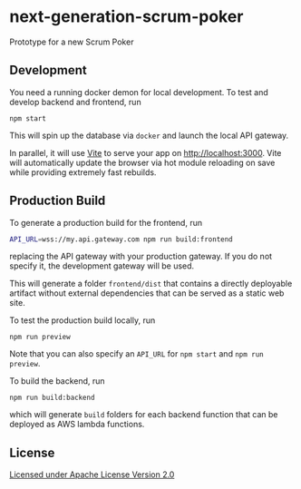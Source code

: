 # next-generation-scrum-poker

Prototype for a new Scrum Poker

## Development

You need a running docker demon for local development. To test and develop backend and frontend, run

```shell
npm start
```

This will spin up the database via `docker` and launch the local API gateway.

In parallel, it will use [Vite](https://vitejs.dev) to serve your app on [http://localhost:3000](http://localhost:3000). Vite will automatically update the browser via hot module reloading on save while providing extremely fast rebuilds.

## Production Build

To generate a production build for the frontend, run

```sh
API_URL=wss://my.api.gateway.com npm run build:frontend
```

replacing the API gateway with your production gateway. If you do not specify it, the development gateway will be used.

This will generate a folder `frontend/dist` that contains a directly deployable artifact without external dependencies that can be served as a static web site.

To test the production build locally, run

```shell
npm run preview
```

Note that you can also specify an `API_URL` for `npm start` and `npm run preview`.

To build the backend, run

```shell
npm run build:backend
```

which will generate `build` folders for each backend function that can be deployed as AWS lambda functions.

## License

[Licensed under Apache License Version 2.0](LICENSE)
